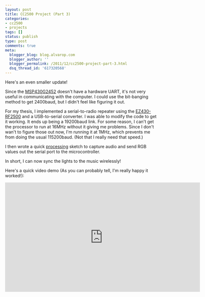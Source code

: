 ```yaml
---
layout: post
title: CC2500 Project (Part 3)
categories:
- cc2500
- projects
tags: []
status: publish
type: post
comments: true
meta:
  blogger_blog: blog.alvarop.com
  blogger_author: ''
  blogger_permalink: /2011/12/cc2500-project-part-3.html
  dsq_thread_id: '617320568'
---
```

Here's an even smaller update!

Since the  <a href="http://www.ti.com/product/msp430g2452">MSP430G245</a><a href="http://www.ti.com/product/msp430g2452">2</a> doesn't have a hardware UART, it's not very useful in communicating with the computer. I could use the bit-banging method to get 2400baud, but I didn't feel like figuring it out.

For my thesis, I implemented a serial-to-radio repeater using the <a href="http://www.ti.com/tool/ez430-rf2500">EZ430-RF2500</a> and a USB-to-serial converter. I was able to modify the code to get it working. It ends up being a 19200baud link. For some reason, I can't get the processor to run at 16MHz without it giving me problems. Since I don't wan't to figure those out now, I'm running it at 1MHz, which prevents me from doing the usual 115200baud. (Not that I really need that speed.)

I then wrote a quick <a href="http://processing.org/" target="_blank">processing</a> sketch to capture audio and send RGB values out the serial port to the microcontroller.

In short, I can now sync the lights to the music wirelessly!

Here's a quick video demo (As you can probably tell, I'm really happy it worked!):

<div style="text-align: center;"><iframe allowfullscreen="" frameborder="0" height="360" src="http://www.youtube.com/embed/5jGdANtEmmw?rel=0" width="640"></iframe></div>
